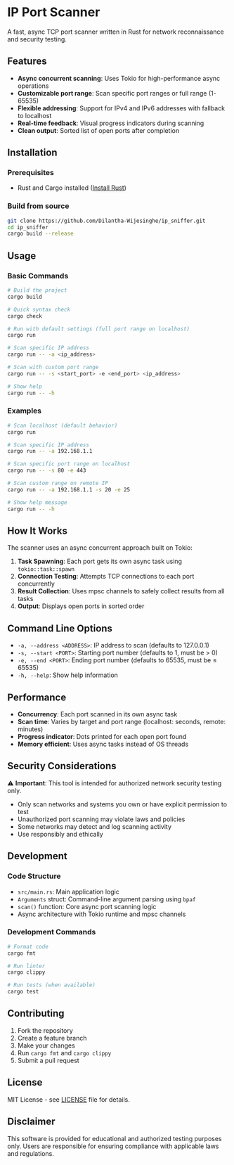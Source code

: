 # IP Port Scanner

A fast, async TCP port scanner written in Rust for network reconnaissance and security testing.

## Features

- **Async concurrent scanning**: Uses Tokio for high-performance async operations
- **Customizable port range**: Scan specific port ranges or full range (1-65535)
- **Flexible addressing**: Support for IPv4 and IPv6 addresses with fallback to localhost
- **Real-time feedback**: Visual progress indicators during scanning
- **Clean output**: Sorted list of open ports after completion

## Installation

### Prerequisites
- Rust and Cargo installed ([Install Rust](https://rustup.rs/))

### Build from source
```bash
git clone https://github.com/Dilantha-Wijesinghe/ip_sniffer.git
cd ip_sniffer
cargo build --release
```

## Usage

### Basic Commands

```bash
# Build the project
cargo build

# Quick syntax check
cargo check

# Run with default settings (full port range on localhost)
cargo run

# Scan specific IP address
cargo run -- -a <ip_address>

# Scan with custom port range
cargo run -- -s <start_port> -e <end_port> <ip_address>

# Show help
cargo run -- -h
```

### Examples

```bash
# Scan localhost (default behavior)
cargo run

# Scan specific IP address
cargo run -- -a 192.168.1.1

# Scan specific port range on localhost
cargo run -- -s 80 -e 443

# Scan custom range on remote IP
cargo run -- -a 192.168.1.1 -s 20 -e 25

# Show help message
cargo run -- -h
```

## How It Works

The scanner uses an async concurrent approach built on Tokio:

1. **Task Spawning**: Each port gets its own async task using `tokio::task::spawn`
2. **Connection Testing**: Attempts TCP connections to each port concurrently
3. **Result Collection**: Uses mpsc channels to safely collect results from all tasks
4. **Output**: Displays open ports in sorted order

## Command Line Options

- `-a, --address <ADDRESS>`: IP address to scan (defaults to 127.0.0.1)
- `-s, --start <PORT>`: Starting port number (defaults to 1, must be > 0)
- `-e, --end <PORT>`: Ending port number (defaults to 65535, must be ≤ 65535)
- `-h, --help`: Show help information

## Performance

- **Concurrency**: Each port scanned in its own async task
- **Scan time**: Varies by target and port range (localhost: seconds, remote: minutes)
- **Progress indicator**: Dots printed for each open port found
- **Memory efficient**: Uses async tasks instead of OS threads

## Security Considerations

⚠️ **Important**: This tool is intended for authorized network security testing only.

- Only scan networks and systems you own or have explicit permission to test
- Unauthorized port scanning may violate laws and policies
- Some networks may detect and log scanning activity
- Use responsibly and ethically

## Development

### Code Structure

- `src/main.rs`: Main application logic
- `Arguments` struct: Command-line argument parsing using `bpaf`
- `scan()` function: Core async port scanning logic
- Async architecture with Tokio runtime and mpsc channels

### Development Commands

```bash
# Format code
cargo fmt

# Run linter
cargo clippy

# Run tests (when available)
cargo test
```

## Contributing

1. Fork the repository
2. Create a feature branch
3. Make your changes
4. Run `cargo fmt` and `cargo clippy`
5. Submit a pull request

## License

MIT License - see [LICENSE](LICENSE) file for details.

## Disclaimer

This software is provided for educational and authorized testing purposes only. Users are responsible for ensuring compliance with applicable laws and regulations.